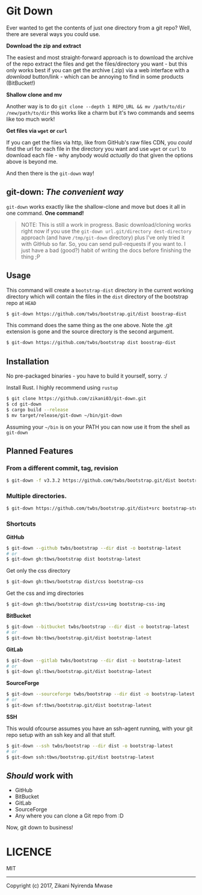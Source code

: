 Git Down
========

Ever wanted to get the contents of just one directory from a git repo?
Well, there are several ways you could use. 

**Download the zip and extract**

The easiest and most straight-forward approach is to download the archive
of the repo extract the files and get the files/directory you want - but
this only works best if you can get the archive (.zip) via a web interface with a *download*
button/link - which can be annoying to find in some products (BitBucket!)

**Shallow clone and mv**

Another way is to do `git clone --depth 1 REPO_URL && mv /path/to/dir /new/path/to/dir`
this works like a charm but it's two commands and seems like too much work!

**Get files via `wget` or `curl`**

If you can get the files via http, like from GitHub's raw files CDN, 
you *could* find the url for each file in the directory you want and use
`wget` or `curl` to download each file - why anybody would *actually* do that given
 the options above is beyond me.

And then there is the `git-down` way!

## git-down: _The convenient way_

`git-down` works exactly like the shallow-clone and move but does it all in one command. **One command!**

> NOTE: This is still a work in progress. Basic download/cloning works right now if you use the 
> `git-down url.git/directory dest-directory` approach (and have `/tmp/git-down` directory) plus I've only tried it with GitHub so far.
> So, you can send pull-requests if you want to.
> I just have a bad (good?) habit of writing the docs before finishing the thing ;P

## Usage

This command will create a `bootstrap-dist` directory in the current working directory
which will contain the files in the `dist` directory of the bootstrap repo at `HEAD`

```sh
$ git-down https://github.com/twbs/bootstrap.git/dist boostrap-dist
```

This command does the same thing as the one above. Note the .git extension is gone and the source directory 
is the second argument.

```sh
$ git-down https://github.com/twbs/bootstrap dist boostrap-dist
```

## Installation

No pre-packaged binaries - you have to build it yourself, sorry. :/

Install Rust. I highly recommend using `rustup`

```sh
$ git clone https://github.com/zikani03/git-down.git
$ cd git-down
$ cargo build --release
$ mv target/release/git-down ~/bin/git-down
```

Assuming your `~/bin` is on your PATH you can now use it from the shell as `git-down`

## Planned Features

### From a different commit, tag, revision

```sh
$ git-down -f v3.3.2 https://github.com/twbs/bootstrap.git/dist bootstrap-3.3.2
```

### Multiple directories.

```sh
$ git-down https://github.com/twbs/bootstrap.git/dist+src bootstrap-stuff 
```

### Shortcuts

**GitHub**

```sh
$ git-down --github twbs/bootstrap --dir dist -o bootstrap-latest
# or
$ git-down gh:tbws/bootstrap dist bootstrap-latest
```

Get only the css directory 

```sh
$ git-down gh:tbws/bootstrap dist/css bootstrap-css
```

Get the css and img directories

```sh
$ git-down gh:tbws/bootstrap dist/css+img bootstrap-css-img
```

**BitBucket**

```sh
$ git-down --bitbucket twbs/bootstrap --dir dist -o bootstrap-latest
# or
$ git-down bb:tbws/bootstrap.git/dist bootstrap-latest
```

**GitLab**

```sh
$ git-down --gitlab twbs/bootstrap --dir dist -o bootstrap-latest
# or
$ git-down gl:tbws/bootstrap.git/dist bootstrap-latest
```

**SourceForge**

```sh
$ git-down --sourceforge twbs/bootstrap --dir dist -o bootstrap-latest
# or
$ git-down sf:tbws/bootstrap.git/dist bootstrap-latest
```

**SSH**

This would ofcourse assumes you have an ssh-agent running, with your git repo setup with 
an ssh key and all that stuff.

```sh
$ git-down --ssh twbs/bootstrap --dir dist -o bootstrap-latest
# or
$ git-down ssh:tbws/bootstrap.git/dist bootstrap-latest
```

## _Should_ work with

* GitHub
* BitBucket
* GitLab
* SourceForge
* Any where you can clone a Git repo from :D

Now, git down to business!

# LICENCE

MIT

---
Copyright (c) 2017, Zikani Nyirenda Mwase